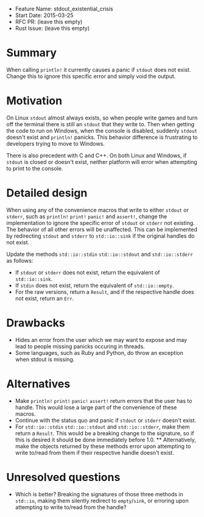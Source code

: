 - Feature Name: stdout_existential_crisis
- Start Date: 2015-03-25
- RFC PR: (leave this empty)
- Rust Issue: (leave this empty)

# Summary

When calling `println!` it currently causes a panic if `stdout` does not exist. Change this to ignore this specific error and simply void the output.

# Motivation

On Linux `stdout` almost always exists, so when people write games and turn off the terminal there is still an `stdout` that they write to. Then when getting the code to run on Windows, when the console is disabled, suddenly `stdout` doesn't exist and `println!` panicks. This behavior difference is frustrating to developers trying to move to Windows.

There is also precedent with C and C++. On both Linux and Windows, if `stdout` is closed or doesn't exist, neither platform will error when attempting to print to the console.

# Detailed design

When using any of the convenience macros that write to either `stdout` or `stderr`, such as `println!` `print!` `panic!` and `assert!`, change the implementation to ignore the specific error of `stdout` or `stderr` not existing. The behavior of all other errors will be unaffected. This can be implemented by redirecting `stdout` and `stderr` to `std::io::sink` if the original handles do not exist.

Update the methods `std::io::stdin` `std::io::stdout` and `std::io::stderr` as follows:
* If `stdout` or `stderr` does not exist, return the equivalent of `std::io::sink`.
* If `stdin` does not exist, return the equivalent of `std::io::empty`.
* For the raw versions, return a `Result`, and if the respective handle does not exist, return an `Err`.

# Drawbacks

* Hides an error from the user which we may want to expose and may lead to people missing panicks occuring in threads.
* Some languages, such as Ruby and Python, do throw an exception when stdout is missing.

# Alternatives

* Make `println!` `print!` `panic!` `assert!` return errors that the user has to handle. This would lose a large part of the convenience of these macros.
* Continue with the status quo and panic if `stdout` or `stderr` doesn't exist.
* For `std::io::stdin` `std::io::stdout` and `std::io::stderr`, make them return a `Result`. This would be a breaking change to the signature, so if this is desired it should be done immediately before 1.0.
** Alternatively, make the objects returned by these methods error upon attempting to write to/read from them if their respective handle doesn't exist.

# Unresolved questions

* Which is better? Breaking the signatures of those three methods in `std::io`, making them silently redirect to `empty`/`sink`, or erroring upon attempting to write to/read from the handle?
